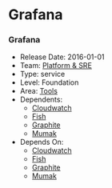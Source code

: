 # Grafana
### Grafana
* Release Date: 2016-01-01
* Team: [Platform & SRE](../teams/platform.md)
* Type: service
* Level: Foundation
* Area: [Tools](../areas/tools.png)
* Dependents:
  * [Cloudwatch](cloudwatch.md)
  * [Fish](fish.md)
  * [Graphite](graphite.md)
  * [Mumak](mumak.md)
* Depends On:
  * [Cloudwatch](cloudwatch.md)
  * [Fish](fish.md)
  * [Graphite](graphite.md)
  * [Mumak](mumak.md)
